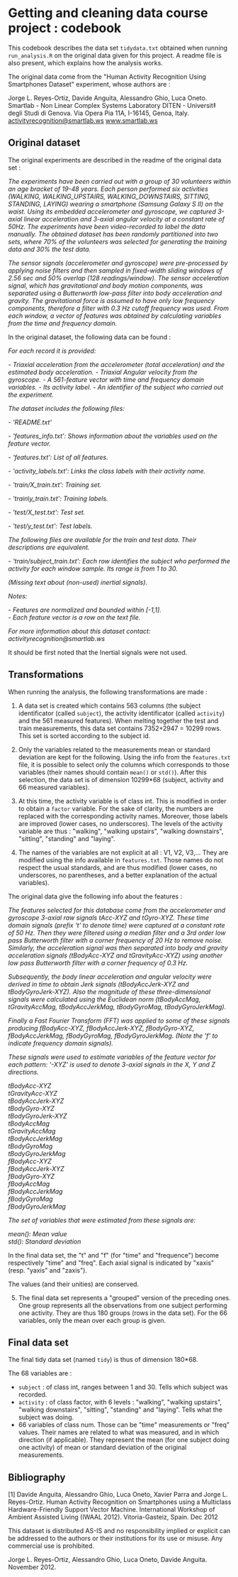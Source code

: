 Getting and cleaning data course project : codebook
====================================================


This codebook describes the data set `tidydata.txt` obtained when running `run_analysis.R`
on the original data given for this project. A readme file is also present, which explains
how the analysis works.

The original data come from the "Human Activity Recognition Using Smartphones Dataset" experiment,
whose authors are :

Jorge L. Reyes-Ortiz, Davide Anguita, Alessandro Ghio, Luca Oneto.
Smartlab - Non Linear Complex Systems Laboratory
DITEN - Universit‡ degli Studi di Genova.
Via Opera Pia 11A, I-16145, Genoa, Italy.
activityrecognition@smartlab.ws
www.smartlab.ws

Original dataset 
-------------------

The original experiments are described in the readme of the original data set : 

_The experiments have been carried out with a group of 30 volunteers within an age bracket
of 19-48 years. Each person performed six activities (WALKING, WALKING\_UPSTAIRS, 
WALKING\_DOWNSTAIRS, SITTING, STANDING, LAYING) wearing a smartphone (Samsung Galaxy S II) 
on the waist. Using its embedded accelerometer and gyroscope, we captured 3-axial linear 
acceleration and 3-axial angular velocity at a constant rate of 50Hz. The experiments have
been video-recorded to label the data manually. The obtained dataset has been randomly 
partitioned into two sets, where 70% of the volunteers was selected for generating the 
training data and 30% the test data._

_The sensor signals (accelerometer and gyroscope) were pre-processed by applying 
noise filters and then sampled in fixed-width sliding windows of 2.56 sec and 50% overlap
(128 readings/window). The sensor acceleration signal, which has gravitational and body 
motion components, was separated using a Butterworth low-pass filter into body acceleration 
and gravity. The gravitational force is assumed to have only low frequency components, 
therefore a filter with 0.3 Hz cutoff frequency was used. From each window, a vector of 
features was obtained by calculating variables from the time and frequency domain._

In the original dataset, the following data can be found : 

_For each record it is provided:_


_- Triaxial acceleration from the accelerometer (total acceleration) and the estimated body acceleration._
_- Triaxial Angular velocity from the gyroscope._
_- A 561-feature vector with time and frequency domain variables._
_- Its activity label._
_- An identifier of the subject who carried out the experiment._

_The dataset includes the following files:_

_- 'README.txt'_

*- 'features_info.txt': Shows information about the variables used on the feature vector.*

_- 'features.txt': List of all features._

*- 'activity_labels.txt': Links the class labels with their activity name.*

*- 'train/X_train.txt': Training set.*

*- 'train\y_train.txt': Training labels.*

*- 'test/X_test.txt': Test set.*

*- 'test/y_test.txt': Test labels.*

_The following files are available for the train and test data. Their descriptions are equivalent._

*- 'train/subject_train.txt': Each row identifies the subject who performed the activity for each window sample. Its range is from 1 to 30.*

*(Missing text about (non-used) inertial signals).*

_Notes:_ 

_- Features are normalized and bounded within [-1,1]._  
_- Each feature vector is a row on the text file._  

_For more information about this dataset contact: activityrecognition@smartlab.ws_

It should be first noted that the Inertial signals were not used.

Transformations 
-----------------
When running the analysis, the following transformations are made :

1) A data set is created which contains 563 columns (the subject 
identificator (called `subject`), the activity identificator (called `activity`) and the 
561 measured features).
When melting together the test and train measurements, this data set contains 
7352+2947 = 10299 rows. This set is sorted according to the subject id.

2) Only the variables related to the measurements mean or standard deviation are kept for the following. 
Using the info from the `features.txt` file, it is possible to select only the columns which
corresponds to those variables (their names should contain `mean()` or `std()`). After this 
selection, the data set is of dimension 10299*68 (subject, activity and 66 measured variables).

3) At this time, the activity variable is of class int. This is modified in order to obtain
a `factor` variable. For the sake of clarity, the numbers are replaced with the corresponding
activity names. Moreover, those labels are improved (lower cases, no underscores). The levels
of the activity variable are thus : "walking", "walking upstairs", "walking downstairs",
"sitting", "standing" and "laying".

4) The names of the variables are not explicit at all : V1, V2, V3,... They are modified using
the info available in `features.txt`. Those names do not respect the usual standards,
and are thus modified (lower cases, no underscores, no parentheses, and a better explanation
of the actual variables).

The original data give the following info about the features :

_The features selected for this database come from the accelerometer and gyroscope 3-axial_
_raw signals tAcc-XYZ and tGyro-XYZ. These time domain signals (prefix 't' to denote time)_
_were captured at a constant rate of 50 Hz. Then they were filtered using a median filter_
_and a 3rd order low pass Butterworth filter with a corner frequency of 20 Hz to remove_
_noise. Similarly, the acceleration signal was then separated into body and gravity_
_acceleration signals (tBodyAcc-XYZ and tGravityAcc-XYZ) using another low pass Butterworth_
_filter with a corner frequency of 0.3 Hz._

_Subsequently, the body linear acceleration and angular velocity were derived in time to_
_obtain Jerk signals (tBodyAccJerk-XYZ and tBodyGyroJerk-XYZ). Also the magnitude of these_
_three-dimensional signals were calculated using the Euclidean norm (tBodyAccMag,_
_tGravityAccMag, tBodyAccJerkMag, tBodyGyroMag, tBodyGyroJerkMag)._

_Finally a Fast Fourier Transform (FFT) was applied to some of these signals producing_
_fBodyAcc-XYZ, fBodyAccJerk-XYZ, fBodyGyro-XYZ, fBodyAccJerkMag, fBodyGyroMag,_
_fBodyGyroJerkMag. (Note the 'f' to indicate frequency domain signals)._

_These signals were used to estimate variables of the feature vector for each pattern:_
_'-XYZ' is used to denote 3-axial signals in the X, Y and Z directions._

_tBodyAcc-XYZ_  
_tGravityAcc-XYZ_  
_tBodyAccJerk-XYZ_  
_tBodyGyro-XYZ_  
_tBodyGyroJerk-XYZ_  
_tBodyAccMag_  
_tGravityAccMag_  
_tBodyAccJerkMag_  
_tBodyGyroMag_  
_tBodyGyroJerkMag_  
_fBodyAcc-XYZ_  
_fBodyAccJerk-XYZ_  
_fBodyGyro-XYZ_  
_fBodyAccMag_  
_fBodyAccJerkMag_  
_fBodyGyroMag_  
_fBodyGyroJerkMag_  

_The set of variables that were estimated from these signals are:_

_mean(): Mean value_  
_std(): Standard deviation_  

In the final data set, the "t" and "f" (for "time" and "frequence") become respectively
"time" and "freq". Each axial signal is indicated by "xaxis" (resp. "yaxis" and "zaxis").

The values (and their unities) are conserved.

5) The final data set represents a "grouped" version of the preceding ones. One group represents
all the observations from one subject performing one activity. They are thus 180 groups (rows
in the data set). For the 66 variables, only the mean over each group is given.

Final data set 
----------------
The final tidy data set (named `tidy`) is thus of dimension 180*68.

The 68 variables are :

- `subject` : of class int, ranges between 1 and 30. Tells which subject was recorded.
- `activity` : of class factor, with 6 levels : "walking", "walking upstairs", "walking downstairs",
	"sitting", "standing" and "laying". Tells what the subject was doing.
- 66 variables of class num. Those can be "time" measurements or "freq" values. Their names
are related to what was measured, and in which direction (if applicable). They represent the 
mean (for one subject doing one activity) of mean or standard deviation of the original measurements.

Bibliography
--------------
[1] Davide Anguita, Alessandro Ghio, Luca Oneto, Xavier Parra and Jorge L. Reyes-Ortiz. Human Activity Recognition on Smartphones using a Multiclass Hardware-Friendly Support Vector Machine. International Workshop of Ambient Assisted Living (IWAAL 2012). Vitoria-Gasteiz, Spain. Dec 2012

This dataset is distributed AS-IS and no responsibility implied or explicit can be addressed to the authors or their institutions for its use or misuse. Any commercial use is prohibited.

Jorge L. Reyes-Ortiz, Alessandro Ghio, Luca Oneto, Davide Anguita. November 2012.


